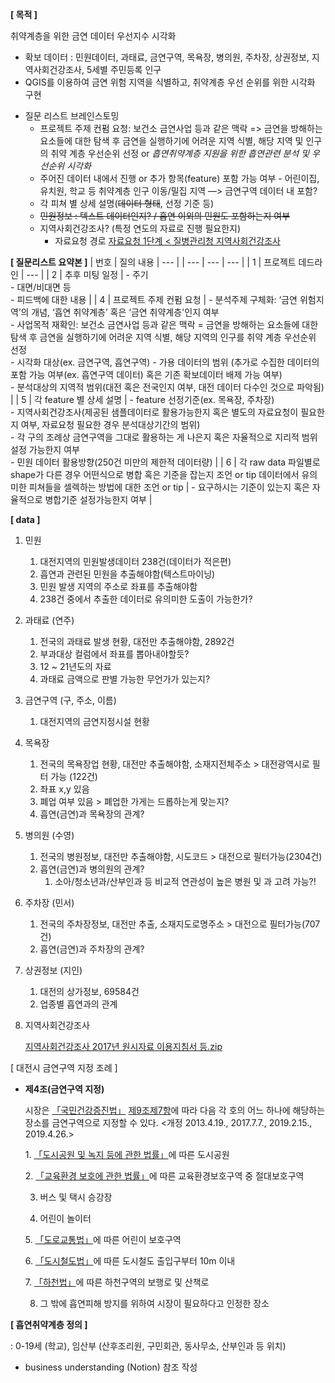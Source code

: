 **[ 목적 ]**

취약계층을 위한 금연 데이터 우선지수 시각화

- 확보 데이터 : 민원데이터, 과태료, 금연구역, 목욕장, 병의원, 주차장, 상권정보, 지역사회건강조사, 5세별 주민등록 인구
- QGIS를 이용하여 금연 위험 지역을 식별하고, 취약계층 우선 순위를 위한 시각화 구현


* 질문 리스트 브레인스토밍
  - 프로젝트 주제 컨펌 요청: 
    보건소 금연사업 등과 같은 맥락 =>  금연을 방해하는 요소들에 대한 탐색 후 금연을 실행하기에 어려운 지역 식별, 해당 지역 및 인구의 취약 계층 우선순위 선정
    or *흡연취약계층 지원을 위한 흡연관련 분석 및 우선순위 시각화*
  - 주어진 데이터 내에서 진행 or 추가 항목(feature) 포함 가능 여부 - 어린이집, 유치원, 학교 등 취약계층 인구 이동/밀집 지역 —> 금연구역 데이터 내 포함?
  - 각 피쳐 별 상세 설명(~~데이터 형태~~, 선정 기준 등)
  - ~~민원정보 : 텍스트 데이터인지? / 흡연 이외의 민원도 포함하는지 여부~~
  - 지역사회건강조사? (특정 연도의 자료로 진행 필요한지)
      - 자료요청 경로
        [자료요청 1단계 < 질병관리청 지역사회건강조사](https://chs.kdca.go.kr/chs/rdr/rdrInfoPledgeMain.do)


**[ 질문리스트 요약본 ]**
| 번호 | 질의 내용 | --- |
| --- | --- | --- |
| 1 | 프로젝트 데드라인 | --- |
| 2 | 추후 미팅 일정 | - 주기 <br>- 대면/비대면 등 <br>- 피드백에 대한 내용 |
| 4 | 프로젝트 주제 컨펌 요청 | - 분석주제 구체화: ‘금연 위험지역’의 개념, ‘흡연 취약계층’ 혹은 ‘금연 취약계층'인지 여부 <br>- 사업목적 재확인: 보건소 금연사업 등과 같은 맥락 = 금연을 방해하는 요소들에 대한 탐색 후 금연을 실행하기에 어려운 지역 식별, 해당 지역의 인구를 취약 계층 우선순위 선정 <br>- 시각화 대상(ex. 금연구역, 흡연구역) - 가용 데이터의 범위 (추가로 수집한 데이터의 포함 가능 여부(ex. 흡연구역 데이터) 혹은 기존 확보데이터 배제 가능 여부) <br>- 분석대상의 지역적 범위(대전 혹은 전국인지 여부, 대전 데이터 다수인 것으로 파악됨) |
| 5 | 각 feature 별 상세 설명 | - feature 선정기준(ex. 목욕장, 주차장) <br>- 지역사회건강조사(제공된 샘플데이터로 활용가능한지 혹은 별도의 자료요청이 필요한지 여부, 자료요청 필요한 경우 분석대상기간의 범위) <br>- 각 구의 조례상 금연구역을 그대로 활용하는 게 나은지 혹은 자율적으로 지리적 범위 설정 가능한지 여부 <br>- 민원 데이터 활용방향(250건 미만의 제한적 데이터량) |
| 6 | 각 raw data 파일별로 shape가 다른 경우 어떤식으로 병합 혹은 기준을 잡는지 조언 or tip 데이터에서 유의미한 피쳐들을 셀렉하는 방법에 대한 조언 or tip | - 요구하시는 기준이 있는지 혹은 자율적으로 병합기준 설정가능한지 여부 |


**[ data ]**

1. 민원
    1. 대전지역의 민원발생데이터 238건(데이터가 적은편)
    2. 흡연과 관련된 민원을 추출해야함(텍스트마이닝)
    3. 민원 발생 지역의 주소로 좌표를 추출해야함
    4. 238건 중에서 추출한 데이터로 유의미한 도출이 가능한가?
2. 과태료 (연주)
    1. 전국의 과태료 발생 현황, 대전만 추출해야함, 2892건
    2. 부과대상 컬럼에서 좌표를 뽑아내야할듯?
    3. 12 ~ 21년도의 자료
    4. 과태료 금액으로 판별 가능한 무언가가 있는지?
3. 금연구역 (구, 주소, 이름)
    1. 대전지역의 금연지정시설 현황
4. 목욕장
    1. 전국의 목욕장업 현황, 대전만 추출해야함, 소재지전체주소 > 대전광역시로 필터 가능 (122건)
    2. 좌표 x,y 있음
    3. 폐업 여부 있음 > 폐업한 가게는 드롭하는게 맞는지?
    4. 흡연(금연)과 목욕장의 관계?
5. 병의원 (수영)
    1. 전국의 병원정보, 대전만 추출해야함, 시도코드 > 대전으로 필터가능(2304건)
    2. 흡연(금연)과 병의원의 관계?
        1. 소아/청소년과/산부인과 등 비교적 연관성이 높은 병원 및 과  고려 가능?!
6. 주차장 (민서)
    1. 전국의 주차장정보, 대전만 추출, 소재지도로명주소 > 대전으로 필터가능(707건)
    2. 흡연(금연)과 주차장의 관계?
7. 상권정보 (지인)
    1. 대전의 상가정보, 69584건
    2. 업종별 흡연과의 관계
8. 지역사회건강조사
    
    [지역사회건강조사 2017년 원시자료 이용지침서 등.zip](https://s3-us-west-2.amazonaws.com/secure.notion-static.com/7496e2c6-2185-4fd8-ae43-3fc660213f8a/%EC%A7%80%EC%97%AD%EC%82%AC%ED%9A%8C%EA%B1%B4%EA%B0%95%EC%A1%B0%EC%82%AC_2017%EB%85%84_%EC%9B%90%EC%8B%9C%EC%9E%90%EB%A3%8C_%EC%9D%B4%EC%9A%A9%EC%A7%80%EC%B9%A8%EC%84%9C_%EB%93%B1.zip)


[ 대전시 금연구역 지정 조례 ] 

- **제4조(금연구역 지정)**
    
    시장은 [「국민건강증진법」](https://www.law.go.kr/LSW/ordinInfoP.do?ordinSeq=1658037#AJAX) [제9조제7항](https://www.law.go.kr/LSW/ordinInfoP.do?ordinSeq=1658037#AJAX)에 따라 다음 각 호의 어느 하나에 해당하는 장소를 금연구역으로 지정할 수 있다. <개정 2013.4.19., 2017.7.7., 2019.2.15., 2019.4.26.>
    
    1. [「도시공원 및 녹지 등에 관한 법률」](https://www.law.go.kr/LSW/ordinInfoP.do?ordinSeq=1658037#AJAX)에 따른 도시공원
    
    2. [「교육환경 보호에 관한 법률」](https://www.law.go.kr/LSW/ordinInfoP.do?ordinSeq=1658037#AJAX)에 따른 교육환경보호구역 중 절대보호구역
    
    3. 버스 및 택시 승강장
    
    4. 어린이 놀이터
    
    5. [「도로교통법」](https://www.law.go.kr/LSW/ordinInfoP.do?ordinSeq=1658037#AJAX)에 따른 어린이 보호구역
    
    6. [「도시철도법」](https://www.law.go.kr/LSW/ordinInfoP.do?ordinSeq=1658037#AJAX)에 따른 도시철도 출입구부터 10m 이내
    
    7. [「하천법」](https://www.law.go.kr/LSW/ordinInfoP.do?ordinSeq=1658037#AJAX)에 따른 하천구역의 보행로 및 산책로
    
    8. 그 밖에 흡연피해 방지를 위하여 시장이 필요하다고 인정한 장소
    

**[ 흡연취약계층 정의 ]**

: 0-19세 (학교), 임산부 (산후조리원, 구민회관, 동사무소, 산부인과 등 위치)

- business understanding (Notion) 참조 작성
